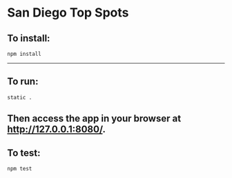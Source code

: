 # San Diego Top Spots

## To install:
```
npm install
```
---
## To run:
```
static .
```
Then access the app in your browser at http://127.0.0.1:8080/.
---
## To test:
```
npm test
```
